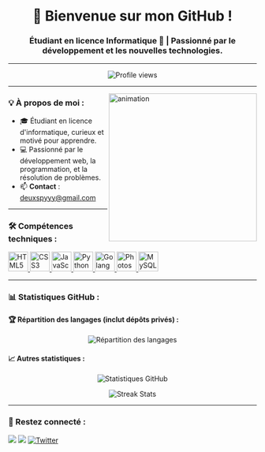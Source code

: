 <h1 align="center">👋 Bienvenue sur mon GitHub !</h1>
<h3 align="center">Étudiant en licence Informatique 🌟 | Passionné par le développement et les nouvelles technologies.</h3>

---

<p align="center">
  <img src="https://komarev.com/ghpvc/?username=2spy&label=Visiteurs&color=0e75b6&style=flat" alt="Profile views"/>
</p>

---

<img align="right" src="https://github.com/Adam-pw/Adam-pw/blob/main/animation_500_kxa883sd.gif" alt="animation" width="300"/>

### 💡 À propos de moi :
- 🎓 Étudiant en licence d'informatique, curieux et motivé pour apprendre.
- 💻 Passionné par le développement web, la programmation, et la résolution de problèmes.
- 📫 **Contact** : deuxspyyy@gmail.com

---

### 🛠️ Compétences techniques :
<p align="left">
  <!-- HTML -->
  <a href="https://www.w3.org/html/" target="_blank" rel="noreferrer">
    <img src="https://cdn.jsdelivr.net/gh/devicons/devicon/icons/html5/html5-original.svg" alt="HTML5" width="40" height="40"/>
  </a>
  <!-- CSS -->
  <a href="https://www.w3schools.com/css/" target="_blank" rel="noreferrer">
    <img src="https://cdn.jsdelivr.net/gh/devicons/devicon/icons/css3/css3-original.svg" alt="CSS3" width="40" height="40"/>
  </a>
  <!-- JavaScript -->
  <a href="https://developer.mozilla.org/en-US/docs/Web/JavaScript" target="_blank" rel="noreferrer">
    <img src="https://cdn.jsdelivr.net/gh/devicons/devicon/icons/javascript/javascript-original.svg" alt="JavaScript" width="40" height="40"/>
  </a>
  <!-- Python -->
  <a href="https://www.python.org/" target="_blank" rel="noreferrer">
    <img src="https://cdn.jsdelivr.net/gh/devicons/devicon/icons/python/python-original.svg" alt="Python" width="40" height="40"/>
  </a>
  <!-- GoLang -->
  <a href="https://go.dev/" target="_blank" rel="noreferrer">
    <img src="https://cdn.jsdelivr.net/gh/devicons/devicon/icons/go/go-original.svg" alt="Golang" width="40" height="40"/>
  </a>
  <!-- Photoshop -->
  <a href="https://www.adobe.com/products/photoshop.html" target="_blank" rel="noreferrer">
    <img src="https://cdn.jsdelivr.net/gh/devicons/devicon/icons/photoshop/photoshop-plain.svg" alt="Photoshop" width="40" height="40"/>
  </a>
  <!-- SQL -->
  <a href="https://www.mysql.com/" target="_blank" rel="noreferrer">
  <img src="https://cdn.jsdelivr.net/gh/devicons/devicon/icons/mysql/mysql-plain.svg" alt="MySQL" width="40" height="40"/>
</a>
</p>

---

### 📊 Statistiques GitHub :

#### 🏆 Répartition des langages (inclut dépôts privés) :
<p align="center">
  <img align="center" src="https://github-readme-stats.vercel.app/api/top-langs?username=2spy&show_icons=true&locale=en&bg_color=0d1117&text_color=ffffff&layout=compact&count_private=true" alt="Répartition des langages"/>
</p>

#### 📈 Autres statistiques :
<p align="center">
  <img align="center" src="https://github-readme-stats.vercel.app/api?username=2spy&show_icons=true&locale=en&bg_color=0d1117&text_color=ffffff&count_private=true" alt="Statistiques GitHub"/>
</p>

<p align="center">
  <img align="center" src="https://github-readme-streak-stats.herokuapp.com/?user=2spy&theme=dark&background=0d1117" alt="Streak Stats"/>
</p>

---

### 📱 Restez connecté :
<p align="left">
  <a href="https://linkedin.com/in/"><img src="https://img.shields.io/badge/-LinkedIn-0e76a8?style=for-the-badge&logo=Linkedin&logoColor=white"/></a>
  <a href="mailto:deuxspyyy@gmail.com"><img src="https://img.shields.io/badge/-Email-D14836?style=for-the-badge&logo=Gmail&logoColor=white"/></a>
  <a href="https://twitter.com/"><img src="https://img.shields.io/twitter/follow/?logo=twitter&style=for-the-badge" alt="Twitter"/></a>
</p>
